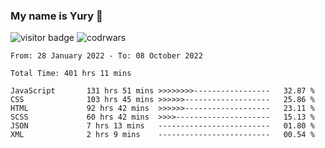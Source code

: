 ### My name is Yury 👋 
![visitor badge](https://visitor-badge.glitch.me/badge?page_id=litury.visitor-badge&left_text=My%20Page%20Visitors)  ![codrwars](https://www.codewars.com/users/litury/badges/micro) 


<!--START_SECTION:waka-->

```text
From: 28 January 2022 - To: 08 October 2022

Total Time: 401 hrs 11 mins

JavaScript       131 hrs 51 mins >>>>>>>>-----------------   32.87 %
CSS              103 hrs 45 mins >>>>>>-------------------   25.86 %
HTML             92 hrs 42 mins  >>>>>>-------------------   23.11 %
SCSS             60 hrs 42 mins  >>>>---------------------   15.13 %
JSON             7 hrs 13 mins   -------------------------   01.80 %
XML              2 hrs 9 mins    -------------------------   00.54 %
```

<!--END_SECTION:waka-->

